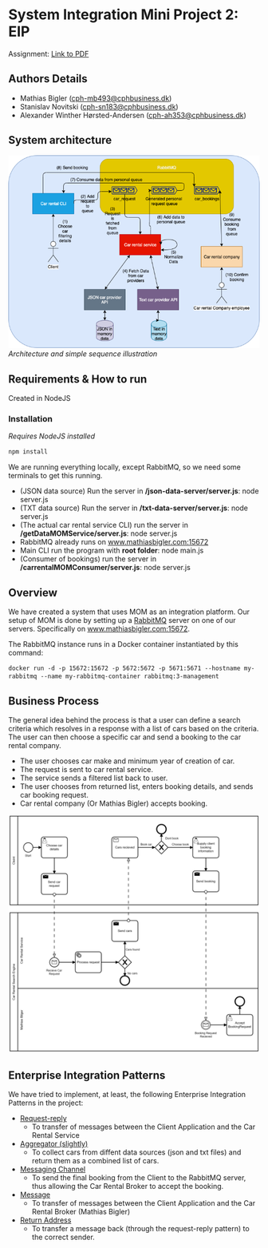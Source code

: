 # System Integration Mini Project 2: EIP

Assignment: [Link to PDF](https://github.com/datsoftlyngby/soft2019fall-si/blob/master/docs/MiniProjects/GP2.pdf)

## Authors Details
- Mathias Bigler (cph-mb493@cphbusiness.dk)
- Stanislav Novitski (cph-sn183@cphbusiness.dk) 
- Alexander Winther Hørsted-Andersen (cph-ah353@cphbusiness.dk)

## System architecture
![Weee](<assets/Miniproject2.png>)
*Architecture and simple sequence illustration*

## Requirements & How to run

Created in NodeJS
### Installation
*Requires NodeJS installed*

```javascript
npm install
```

We are running everything locally, except RabbitMQ, so we need some terminals to get this running.

* (JSON data source) Run the server in **/json-data-server/server.js**: node server.js 
* (TXT data source) Run the server in **/txt-data-server/server.js**: node server.js
* (The actual car rental service CLI) run the server in **/getDataMOMService/server.js**: node server.js
* RabbitMQ already runs on www.mathiasbigler.com:15672
* Main CLI run the program with **root folder**: node main.js
* (Consumer of bookings) run the server in **/carrentalMOMConsumer/server.js**: node server.js

## Overview

We have created a system that uses MOM as an integration platform. Our setup of MOM is done by setting up a
[RabbitMQ](https://www.rabbitmq.com/) server on one of our servers. Specifically on www.mathiasbigler.com:15672.

The RabbitMQ instance runs in a Docker container instantiated
by this command: 
````
docker run -d -p 15672:15672 -p 5672:5672 -p 5671:5671 --hostname my-rabbitmq --name my-rabbitmq-container rabbitmq:3-management
````

## Business Process
The general idea behind the process is that a user can define a search criteria which resolves in a response with a list of cars based on the criteria. The user can then choose a specific car and send a booking to the car rental company.

* The user chooses car make and minimum year of creation of car.
* The request is sent to car rental service.
* The service sends a filtered list back to user.
* The user chooses from returned list, enters booking details, and sends car booking request.
* Car rental company (Or Mathias Bigler) accepts booking.

![Business Process Management Notation image](<assets/MiniProject2_BPMN_Diagram.png>)

## Enterprise Integration Patterns

We have tried to implement, at least, the following Enterprise Integration Patterns in the project:

- [Request-reply](https://www.enterpriseintegrationpatterns.com/patterns/messaging/RequestReply.html)
    - To transfer of messages between the Client Application and the Car Rental Service
- [Aggregator (slightly)](https://www.enterpriseintegrationpatterns.com/patterns/messaging/Aggregator.html)
    - To collect cars from diffent data sources (json and txt files) and return them as a combined list of cars.
- [Messaging Channel](https://www.enterpriseintegrationpatterns.com/patterns/messaging/MessageChannel.html)
    - To send the final booking from the Client to the RabbitMQ server, thus allowing the Car Rental Broker to accept the booking.
- [Message](https://www.enterpriseintegrationpatterns.com/patterns/messaging/Message.html)
    - To transfer of messages between the Client Application and the Car Rental Broker (Mathias Bigler)
- [Return Address](https://www.enterpriseintegrationpatterns.com/patterns/messaging/ReturnAddress.html)
    - To transfer a message back (through the request-reply pattern) to the correct sender.
